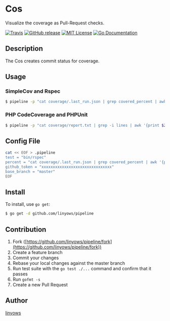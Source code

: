 Cos
===

Visualize the coverage as Pull-Request checks.

[![Travis](https://img.shields.io/travis/linyows/pipeline.svg?style=flat-square)][travis]
[![GitHub release](http://img.shields.io/github/release/linyows/pipeline.svg?style=flat-square)][release]
[![MIT License](http://img.shields.io/badge/license-MIT-blue.svg?style=flat-square)][license]
[![Go Documentation](http://img.shields.io/badge/go-documentation-blue.svg?style=flat-square)][godocs]

[travis]: https://travis-ci.org/linyows/pipeline
[release]: https://github.com/linyows/pipeline/releases
[license]: https://github.com/linyows/pipeline/blob/master/LICENSE
[godocs]: http://godoc.org/github.com/linyows/pipeline

Description
-----------

The Cos creates commit status for coverage.

Usage
-----

### SimpleCov and Rspec

```sh
$ pipeline -p "cat coverage/.last_run.json | grep covered_percent | awk '{print $2}'" bin/rspec
```

### PHP CodeCoverage and PHPUnit

```sh
$ pipeline -p "cat coverage/report.txt | grep -i lines | awk '{print $2}' | sed 's/%//'" vendor/bin/phpunit
```

Config File
-----------

```sh
cat << EOF > .pipeline
test = "bin/rspec"
percent = "cat coverage/.last_run.json | grep covered_percent | awk '{print $2}'"
github_token = "xxxxxxxxxxxxxxxxxxxxxxxxxxxxxxx"
base_branch = "master"
EOF
```

Install
-------

To install, use `go get`:

```sh
$ go get -d github.com/linyows/pipeline
```

Contribution
------------

1. Fork ([https://github.com/linyows/pipeline/fork](https://github.com/linyows/pipeline/fork))
1. Create a feature branch
1. Commit your changes
1. Rebase your local changes against the master branch
1. Run test suite with the `go test ./...` command and confirm that it passes
1. Run `gofmt -s`
1. Create a new Pull Request

Author
------

[linyows](https://github.com/linyows)
